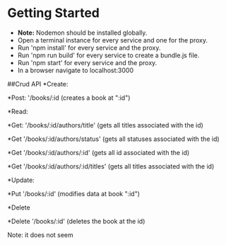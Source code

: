 # Getting Started

- **Note:** Nodemon should be installed globally.
- Open a terminal instance for every service and one for the proxy.
- Run 'npm install' for every service and the proxy.
- Run 'npm run build' for every service to create a bundle.js file.
- Run 'npm start' for every service and the proxy.
- In a browser navigate to localhost:3000

##Crud API
\*Create:

\*Post: '/books/:id (creates a book at ":id")

\*Read:

\*Get: '/books/:id/authors/title' (gets all titles associated with the id)

\*Get '/books/:id/authors/status' (gets all statuses associated with the id)

\*Get '/books/:id/authors/:id' (gets all id associated with the id)

\*Get '/books/:id/authors/:id/titles' (gets all titles associated with the id)

\*Update:

\*Put '/books/:id' (modifies data at book ":id")

\*Delete

\*Delete '/books/:id' (deletes the book at the id)

Note: it does not seem
